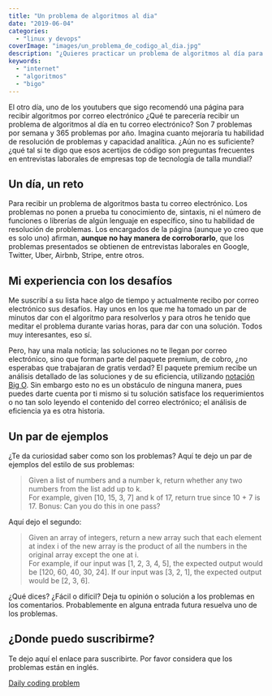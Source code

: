 ```yaml
---
title: "Un problema de algoritmos al dia"
date: "2019-06-04"
categories: 
  - "linux y devops"
coverImage: "images/un_problema_de_codigo_al_dia.jpg"
description: "¿Quieres practicar un problema de algoritmos al día para tus entrevistas laborales? Checa esta página gratuita para hacerlo."
keywords:
  - "internet"
  - "algoritmos"
  - "bigo"
---
```


El otro día, uno de los youtubers que sigo recomendó una página para recibir algoritmos por correo electrónico ¿Qué te parecería recibir un problema de algoritmos al día en tu correo electrónico? Son 7 problemas por semana y 365 problemas por año. Imagina cuanto mejoraría tu habilidad de resolución de problemas y capacidad analítica. ¿Aún no es suficiente? ¿qué tal si te digo que esos acertijos de código son preguntas frecuentes en entrevistas laborales de empresas top de tecnología de talla mundial?

## Un día, un reto

Para recibir un problema de algoritmos basta tu correo electrónico. Los problemas no ponen a prueba tu conocimiento de, sintaxis, ni el número de funciones o librerías de algún lenguaje en específico, sino tu habilidad de resolución de problemas. Los encargados de la página (aunque yo creo que es solo uno) afirman, **aunque no hay manera de corroborarlo**, que los problemas presentados se obtienen de entrevistas laborales en Google, Twitter, Uber, Airbnb, Stripe, entre otros.

## Mi experiencia con los desafíos

Me suscribí a su lista hace algo de tiempo y actualmente recibo por correo electrónico sus desafíos. Hay unos en los que me ha tomado un par de minutos dar con el algoritmo para resolverlos y para otros he tenido que meditar el problema durante varias horas, para dar con una solución. Todos muy interesantes, eso sí.

Pero, hay una mala noticia; las soluciones no te llegan por correo electrónico, sino que forman parte del paquete premium, de cobro, ¿no esperabas que trabajaran de gratis verdad? El paquete premium recibe un análisis detallado de las soluciones y de su eficiencia, utilizando [notación Big O](/la-notacion-big-o/). Sin embargo esto no es un obstáculo de ninguna manera, pues puedes darte cuenta por ti mismo si tu solución satisface los requerimientos o no tan solo leyendo el contenido del correo electrónico; el análisis de eficiencia ya es otra historia.

## Un par de ejemplos

¿Te da curiosidad saber como son los problemas? Aquí te dejo un par de ejemplos del estilo de sus problemas:

> Given a list of numbers and a number k, return whether any two numbers from the list add up to k.  
> For example, given \[10, 15, 3, 7\] and k of 17, return true since 10 + 7 is 17. 
> Bonus: Can you do this in one pass?

Aquí dejo el segundo:

> Given an array of integers, return a new array such that each element at index i of the new array is the product of all the numbers in the original array except the one at ﻿i.  
> For example, if our input was \[1, 2, 3, 4, 5\], the expected output would be \[120, 60, 40, 30, 24\]. If our input was \[3, 2, 1\], the expected output would be \[2, 3, 6\].

¿Qué dices? ¿Fácil o difícil? Deja tu opinión o solución a los problemas en los comentarios. Probablemente en alguna entrada futura resuelva uno de los problemas.

## ¿Donde puedo suscribirme?

Te dejo aquí el enlace para suscribirte. Por favor considera que los problemas están en inglés.

[Daily coding problem](https://www.dailycodingproblem.com/)
